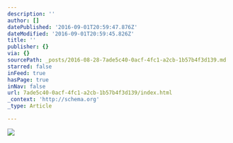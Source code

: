 ```yaml
---
description: ''
author: []
datePublished: '2016-09-01T20:59:47.876Z'
dateModified: '2016-09-01T20:59:45.826Z'
title: ''
publisher: {}
via: {}
sourcePath: _posts/2016-08-28-7ade5c40-0acf-4fc1-a2cb-1b57b4f3d139.md
starred: false
inFeed: true
hasPage: true
inNav: false
url: 7ade5c40-0acf-4fc1-a2cb-1b57b4f3d139/index.html
_context: 'http://schema.org'
_type: Article

---
```

![](https://the-grid-user-content.s3-us-west-2.amazonaws.com/d958148a-54d1-4e22-a674-23582f8a02f0.jpg)
